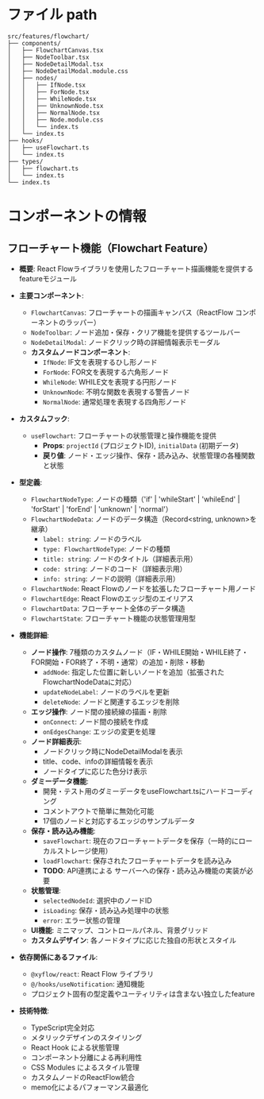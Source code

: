 # ファイル path

```
src/features/flowchart/
├── components/
│   ├── FlowchartCanvas.tsx
│   ├── NodeToolbar.tsx
│   ├── NodeDetailModal.tsx
│   ├── NodeDetailModal.module.css
│   ├── nodes/
│   │   ├── IfNode.tsx
│   │   ├── ForNode.tsx
│   │   ├── WhileNode.tsx
│   │   ├── UnknownNode.tsx
│   │   ├── NormalNode.tsx
│   │   ├── Node.module.css
│   │   └── index.ts
│   └── index.ts
├── hooks/
│   ├── useFlowchart.ts
│   └── index.ts
├── types/
│   ├── flowchart.ts
│   └── index.ts
└── index.ts
```

# コンポーネントの情報

## フローチャート機能（Flowchart Feature）

- **概要**: React Flowライブラリを使用したフローチャート描画機能を提供するfeatureモジュール

- **主要コンポーネント**:
  - `FlowchartCanvas`: フローチャートの描画キャンバス（ReactFlow コンポーネントのラッパー）
  - `NodeToolbar`: ノード追加・保存・クリア機能を提供するツールバー
  - `NodeDetailModal`: ノードクリック時の詳細情報表示モーダル
  - **カスタムノードコンポーネント**:
    - `IfNode`: IF文を表現するひし形ノード
    - `ForNode`: FOR文を表現する六角形ノード
    - `WhileNode`: WHILE文を表現する円形ノード
    - `UnknownNode`: 不明な関数を表現する警告ノード
    - `NormalNode`: 通常処理を表現する四角形ノード

- **カスタムフック**:
  - `useFlowchart`: フローチャートの状態管理と操作機能を提供
    - **Props**: `projectId` (プロジェクトID), `initialData` (初期データ)
    - **戻り値**: ノード・エッジ操作、保存・読み込み、状態管理の各種関数と状態

- **型定義**:
  - `FlowchartNodeType`: ノードの種類（'if' | 'whileStart' | 'whileEnd' | 'forStart' | 'forEnd' | 'unknown' | 'normal'）
  - `FlowchartNodeData`: ノードのデータ構造（Record<string, unknown>を継承）
    - `label: string`: ノードのラベル
    - `type: FlowchartNodeType`: ノードの種類
    - `title: string`: ノードのタイトル（詳細表示用）
    - `code: string`: ノードのコード（詳細表示用）
    - `info: string`: ノードの説明（詳細表示用）
  - `FlowchartNode`: React Flowのノードを拡張したフローチャート用ノード
  - `FlowchartEdge`: React Flowのエッジ型のエイリアス
  - `FlowchartData`: フローチャート全体のデータ構造
  - `FlowchartState`: フローチャート機能の状態管理用型

- **機能詳細**:
  - **ノード操作**: 7種類のカスタムノード（IF・WHILE開始・WHILE終了・FOR開始・FOR終了・不明・通常）の追加・削除・移動
    - `addNode`: 指定した位置に新しいノードを追加（拡張されたFlowchartNodeDataに対応）
    - `updateNodeLabel`: ノードのラベルを更新
    - `deleteNode`: ノードと関連するエッジを削除
  - **エッジ操作**: ノード間の接続線の描画・削除
    - `onConnect`: ノード間の接続を作成
    - `onEdgesChange`: エッジの変更を処理
  - **ノード詳細表示**: 
    - ノードクリック時にNodeDetailModalを表示
    - title、code、infoの詳細情報を表示
    - ノードタイプに応じた色分け表示
  - **ダミーデータ機能**: 
    - 開発・テスト用のダミーデータをuseFlowchart.tsにハードコーディング
    - コメントアウトで簡単に無効化可能
    - 17個のノードと対応するエッジのサンプルデータ
  - **保存・読み込み機能**: 
    - `saveFlowchart`: 現在のフローチャートデータを保存（一時的にローカルストレージ使用）
    - `loadFlowchart`: 保存されたフローチャートデータを読み込み
    - **TODO**: API連携による サーバーへの保存・読み込み機能の実装が必要
  - **状態管理**: 
    - `selectedNodeId`: 選択中のノードID
    - `isLoading`: 保存・読み込み処理中の状態
    - `error`: エラー状態の管理
  - **UI機能**: ミニマップ、コントロールパネル、背景グリッド
  - **カスタムデザイン**: 各ノードタイプに応じた独自の形状とスタイル

- **依存関係にあるファイル**:
  - `@xyflow/react`: React Flow ライブラリ
  - `@/hooks/useNotification`: 通知機能
  - プロジェクト固有の型定義やユーティリティは含まない独立したfeature

- **技術特徴**:
  - TypeScript完全対応
  - メタリックデザインのスタイリング
  - React Hook による状態管理
  - コンポーネント分離による再利用性
  - CSS Modules によるスタイル管理
  - カスタムノードのReactFlow統合
  - memo化によるパフォーマンス最適化